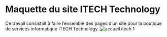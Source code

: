 # Maquette du site ITECH Technology
Ce travail consistait à faire l’ensemble des pages d’un site pour la boutique de services informatique ITECH Technology.
![accueil itech 1](https://user-images.githubusercontent.com/94969375/177628713-3a102ae0-080a-4313-b163-0c3435cae2be.png)
